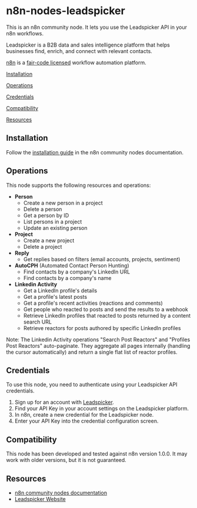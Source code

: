 # **n8n-nodes-leadspicker**

This is an n8n community node. It lets you use the Leadspicker API in your n8n workflows.

Leadspicker is a B2B data and sales intelligence platform that helps businesses find, enrich, and connect with relevant contacts.

[n8n](https://n8n.io/) is a [fair-code licensed](https://docs.n8n.io/reference/license/) workflow automation platform.

[Installation](#installation)

[Operations](#operations)

[Credentials](#credentials)

[Compatibility](#compatibility)

[Resources](#resources)

## **Installation**

Follow the [installation guide](https://docs.n8n.io/integrations/community-nodes/installation/) in the n8n community nodes documentation.

## **Operations**

This node supports the following resources and operations:

* **Person**  
  * Create a new person in a project  
  * Delete a person  
  * Get a person by ID  
  * List persons in a project  
  * Update an existing person  
* **Project**  
  * Create a new project  
  * Delete a project  
* **Reply**  
  * Get replies based on filters (email accounts, projects, sentiment)  
* **AutoCPH** (Automated Contact Person Hunting)  
  * Find contacts by a company's LinkedIn URL  
  * Find contacts by a company's name  
* **Linkedin Activity**  
  * Get a LinkedIn profile's details  
  * Get a profile's latest posts  
  * Get a profile's recent activities (reactions and comments)  
  * Get people who reacted to posts and send the results to a webhook
  * Retrieve LinkedIn profiles that reacted to posts returned by a content search URL
  * Retrieve reactors for posts authored by specific LinkedIn profiles

Note: The Linkedin Activity operations "Search Post Reactors" and "Profiles Post Reactors" auto-paginate. They aggregate all pages internally (handling the cursor automatically) and return a single flat list of reactor profiles.

## **Credentials**

To use this node, you need to authenticate using your Leadspicker API credentials.

1. Sign up for an account with [Leadspicker](https://leadspicker.com/).  
2. Find your API Key in your account settings on the Leadspicker platform.  
3. In n8n, create a new credential for the Leadspicker node.  
4. Enter your API Key into the credential configuration screen.

## **Compatibility**

This node has been developed and tested against n8n version 1.0.0. It may work with older versions, but it is not guaranteed.

## **Resources**

* [n8n community nodes documentation](https://docs.n8n.io/integrations/#community-nodes)  
* [Leadspicker Website](https://leadspicker.com/)
